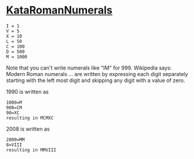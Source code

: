 # [KataRomanNumerals](http://codingdojo.org/cgi-bin/index.pl?KataRomanNumerals)

	I = 1
	V = 5
	X = 10
	L = 50
	C = 100
	D = 500
	M = 1000

Note that you can't write numerals like "IM" for 999. Wikipedia says: Modern Roman numerals ... are written by expressing each digit separately starting with the left most digit and skipping any digit with a value of zero. 

1990 is written as

	1000=M
	900=CM
	90=XC
	resulting in MCMXC

2008 is written as

	2000=MM
	8=VIII
	resulting in MMVIII
